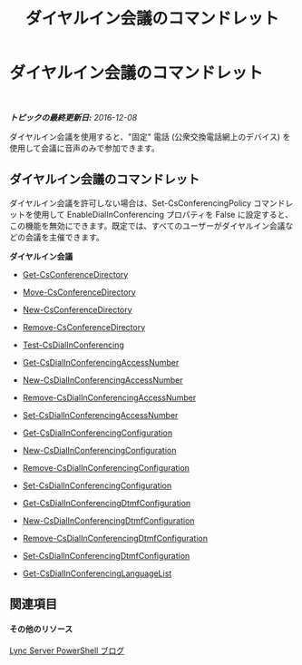 ﻿---
title: ダイヤルイン会議のコマンドレット
TOCTitle: ダイヤルイン会議のコマンドレット
ms:assetid: 0718f82a-91c4-466f-8443-a85002deaa48
ms:mtpsurl: https://technet.microsoft.com/ja-jp/library/Gg415630(v=OCS.15)
ms:contentKeyID: 48271163
ms.date: 12/10/2016
mtps_version: v=OCS.15
ms.translationtype: HT
---

# ダイヤルイン会議のコマンドレット

 

_**トピックの最終更新日:** 2016-12-08_

ダイヤルイン会議を使用すると、"固定" 電話 (公衆交換電話網上のデバイス) を使用して会議に音声のみで参加できます。

## ダイヤルイン会議のコマンドレット

ダイヤルイン会議を許可しない場合は、Set-CsConferencingPolicy コマンドレットを使用して EnableDialInConferencing プロパティを False に設定すると、この機能を無効にできます。既定では、すべてのユーザーがダイヤルイン会議などの会議を主催できます。

**ダイヤルイン会議**

  -   
    [Get-CsConferenceDirectory](get-csconferencedirectory.md)

  -   
    [Move-CsConferenceDirectory](move-csconferencedirectory.md)

  -   
    [New-CsConferenceDirectory](new-csconferencedirectory.md)

  -   
    [Remove-CsConferenceDirectory](remove-csconferencedirectory.md)

  -   
    [Test-CsDialInConferencing](test-csdialinconferencing.md)

  -   
    [Get-CsDialInConferencingAccessNumber](get-csdialinconferencingaccessnumber.md)

  -   
    [New-CsDialInConferencingAccessNumber](new-csdialinconferencingaccessnumber.md)

  -   
    [Remove-CsDialInConferencingAccessNumber](remove-csdialinconferencingaccessnumber.md)

  -   
    [Set-CsDialInConferencingAccessNumber](set-csdialinconferencingaccessnumber.md)

  -   
    [Get-CsDialInConferencingConfiguration](get-csdialinconferencingconfiguration.md)

  -   
    [New-CsDialInConferencingConfiguration](new-csdialinconferencingconfiguration.md)

  -   
    [Remove-CsDialInConferencingConfiguration](remove-csdialinconferencingconfiguration.md)

  -   
    [Set-CsDialInConferencingConfiguration](set-csdialinconferencingconfiguration.md)

  -   
    [Get-CsDialInConferencingDtmfConfiguration](get-csdialinconferencingdtmfconfiguration.md)

  -   
    [New-CsDialInConferencingDtmfConfiguration](new-csdialinconferencingdtmfconfiguration.md)

  -   
    [Remove-CsDialInConferencingDtmfConfiguration](remove-csdialinconferencingdtmfconfiguration.md)

  -   
    [Set-CsDialInConferencingDtmfConfiguration](set-csdialinconferencingdtmfconfiguration.md)

  -   
    [Get-CsDialInConferencingLanguageList](get-csdialinconferencinglanguagelist.md)

## 関連項目

#### その他のリソース

[Lync Server PowerShell ブログ](http://go.microsoft.com/fwlink/?linkid=203150%26clcid=0x411)


